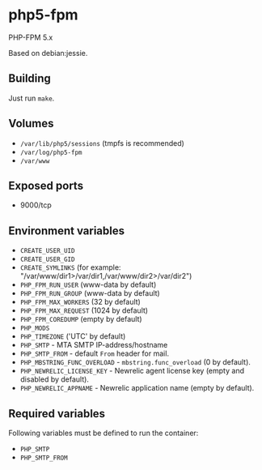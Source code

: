 # php5-fpm

PHP-FPM 5.x

Based on debian:jessie.

## Building

Just run `make`.

## Volumes

* `/var/lib/php5/sessions` (tmpfs is recommended)
* `/var/log/php5-fpm`
* `/var/www`

## Exposed ports

* 9000/tcp

## Environment variables

* `CREATE_USER_UID`
* `CREATE_USER_GID`
* `CREATE_SYMLINKS` (for example: "/var/www/dir1>/var/dir1,/var/www/dir2>/var/dir2")
* `PHP_FPM_RUN_USER` (www-data by default)
* `PHP_FPM_RUN_GROUP` (www-data by default)
* `PHP_FPM_MAX_WORKERS` (32 by default)
* `PHP_FPM_MAX_REQUEST` (1024 by default)
* `PHP_FPM_COREDUMP` (empty by default)
* `PHP_MODS`
* `PHP_TIMEZONE` ('UTC' by default)
* `PHP_SMTP` - MTA SMTP IP-address/hostname
* `PHP_SMTP_FROM` - default `From` header for mail.
* `PHP_MBSTRING_FUNC_OVERLOAD` - `mbstring.func_overload` (0 by default).
* `PHP_NEWRELIC_LICENSE_KEY` - Newrelic agent license key (empty and disabled by default).
* `PHP_NEWRELIC_APPNAME` - Newrelic application name (empty by default).

## Required variables

Following variables must be defined to run the container:

* `PHP_SMTP`
* `PHP_SMTP_FROM`
